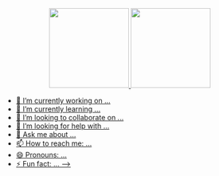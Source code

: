 <div align="center">
  <a href="https://github.com/JeffersonCorreiax">
  <img height="160em" src="https://github-readme-stats.vercel.app/api?username=JeffersonCorreiax&show_icons=true&theme=dracula&include_all_commits=true&count_private=true"/>
  <img height="160em" src="https://github-readme-stats.vercel.app/api/top-langs/?username=JeffersonCorreiax&layout=compact&langs_count=7&theme=dracula"/>
</div>














- 🔭 I’m currently working on ...
- 🌱 I’m currently learning ...
- 👯 I’m looking to collaborate on ...
- 🤔 I’m looking for help with ...
- 💬 Ask me about ...
- 📫 How to reach me: ...
- 😄 Pronouns: ...
- ⚡ Fun fact: ...
-->
